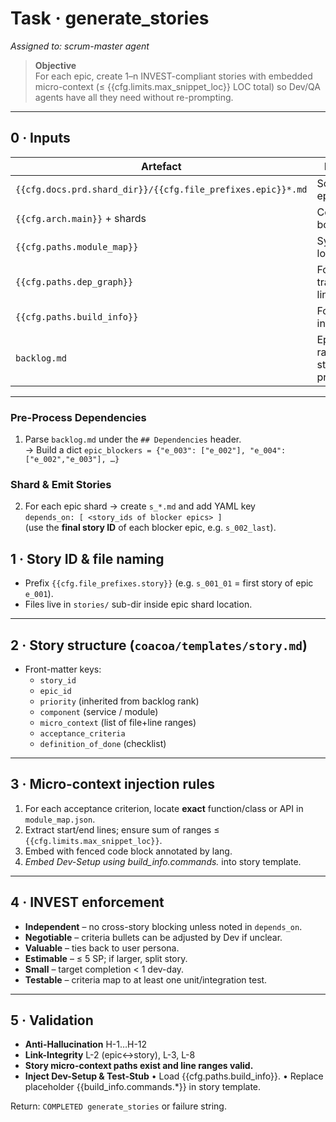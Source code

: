 # Task · generate_stories
_Assigned to: scrum-master agent_

> **Objective**  
> For each epic, create 1–n INVEST-compliant stories with
> embedded micro-context (≤ {{cfg.limits.max_snippet_loc}} LOC total)
> so Dev/QA agents have all they need without re-prompting.

---

## 0 · Inputs

| Artefact | Purpose |
|----------|---------|
| `{{cfg.docs.prd.shard_dir}}/{{cfg.file_prefixes.epic}}*.md` | Source epics |
| `{{cfg.arch.main}}` + shards | Component boundaries |
| `{{cfg.paths.module_map}}` | Symbol lookup |
| `{{cfg.paths.dep_graph}}` | For traceability links |
| `{{cfg.paths.build_info}}` | For build info |
| `backlog.md` | Epic ranking → story priority |

---

### Pre-Process Dependencies
1. Parse `backlog.md` under the `## Dependencies` header.  
   → Build a dict `epic_blockers = {"e_003": ["e_002"], "e_004":["e_002","e_003"], …}`

### Shard & Emit Stories
2. For each epic shard → create `s_*.md` and add YAML key  
   `depends_on: [ <story_ids of blocker epics> ]`  
   (use the **final story ID** of each blocker epic, e.g. `s_002_last`).

## 1 · Story ID & file naming

* Prefix `{{cfg.file_prefixes.story}}` (e.g. `s_001_01` = first story of epic `e_001`).
* Files live in `stories/` sub-dir inside epic shard location.

---

## 2 · Story structure (`coacoa/templates/story.md`)

* Front-matter keys:
  * `story_id`
  * `epic_id`
  * `priority` (inherited from backlog rank)
  * `component` (service / module)
  * `micro_context` (list of file+line ranges)
  * `acceptance_criteria`
  * `definition_of_done` (checklist)

---

## 3 · Micro-context injection rules

1. For each acceptance criterion, locate **exact** function/class or API in `module_map.json`.
2. Extract start/end lines; ensure sum of ranges ≤ `{{cfg.limits.max_snippet_loc}}`.
3. Embed with fenced code block annotated by lang.
4. *Embed Dev-Setup using build_info.commands.* into story template.

---

## 4 · INVEST enforcement

* **Independent** – no cross-story blocking unless noted in `depends_on`.
* **Negotiable** – criteria bullets can be adjusted by Dev if unclear.
* **Valuable** – ties back to user persona.
* **Estimable** – ≤ 5 SP; if larger, split story.
* **Small** – target completion < 1 dev-day.
* **Testable** – criteria map to at least one unit/integration test.

---

## 5 · Validation

* **Anti-Hallucination** H-1…H-12  
* **Link-Integrity** L-2 (epic↔story), L-3, L-8  
* **Story micro-context paths exist and line ranges valid.**
* **Inject Dev-Setup & Test-Stub**
    •	Load {{cfg.paths.build_info}}.
    •	Replace placeholder {{build_info.commands.*}} in story template.

Return: `COMPLETED generate_stories` or failure string.